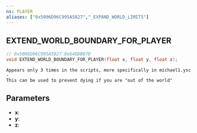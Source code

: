 ```yaml
---
ns: PLAYER
aliases: ["0x5006D96C995A5827","_EXPAND_WORLD_LIMITS"]
---
```

## EXTEND_WORLD_BOUNDARY_FOR_PLAYER

```c
// 0x5006D96C995A5827 0x64DDB07D
void EXTEND_WORLD_BOUNDARY_FOR_PLAYER(float x, float y, float z);
```

```
Appears only 3 times in the scripts, more specifically in michael1.ysc
-
This can be used to prevent dying if you are "out of the world"
```

## Parameters
* **x**: 
* **y**: 
* **z**: 

